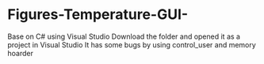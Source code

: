 # Figures-Temperature-GUI-
Base on C# using Visual Studio Download the folder and opened it as a project in Visual Studio
It has some bugs by using control_user and memory hoarder
